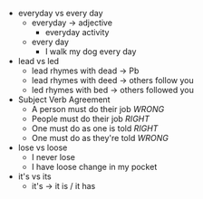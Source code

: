* everyday vs every day
	* everyday -> adjective
		* everyday activity
	* every day
		* I walk my dog every day
* lead vs led
	* lead rhymes with dead -> Pb
	* lead rhymes with deed -> others follow you
	* led rhymes with bed -> others followed you
* Subject Verb Agreement
	* A person must do their job *WRONG*
	* People must do their job *RIGHT*
	* One must do as one is told *RIGHT*
	* One must do as they're told *WRONG*
* lose vs loose
	* I never lose
	* I have loose change in my pocket
* it's vs its
	* it's -> it is / it has